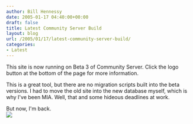```yaml
---
author: Bill Hennessy
date: 2005-01-17 04:40:00+00:00
draft: false
title: Latest Community Server Build
layout: blog
url: /2005/01/17/latest-community-server-build/
categories:
- Latest
---
```


This site is now running on Beta 3 of Community Server. Click the
logo button at the bottom of the page for more information.  

  

This is a great tool, but there are no migration scripts built into the
beta versions. I had to move the old site into the new database
myself, which is why I've been MIA. Well, that and some hideous
deadlines at work.   

  

But now, I'm back.   
![](https://blog.billhennessy.com/aggbug.aspx?PostID=929)

